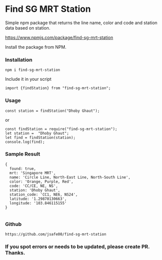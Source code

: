 # Find SG MRT Station

Simple npm package that returns the line name, color and code and station data based on station.

https://www.npmjs.com/package/find-sg-mrt-station

Install the package from NPM.

### Installation

```
npm i find-sg-mrt-station
```

Include it in your script

```
import {findStation} from "find-sg-mrt-station";
```

### Usage

```
const station = findStation("Dhoby Ghaut");
```

or

```
const findStation = require("find-sg-mrt-station");
let station =  "Dhoby Ghaut";
let find = findStation(station);
console.log(find);
```

### Sample Result

```
{
  found: true,
  mrt: 'Singapore MRT',
  name: 'Circle Line, North-East Line, North-South Line',
  color: 'Orange, Purple, Red',
  code: 'CC/CE, NE, NS',
  station: 'Dhoby Ghaut',
  station_code: 'CC1, NE6, NS24',
  latitude: '1.29870130663',
  longitude: '103.846115155'
}


```
### Github

```
https://github.com/jsafe00/find-sg-mrt-station
```

### If you spot errors or needs to be updated, please create PR. Thanks.
